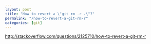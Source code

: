 ```yaml
---
layout: post
title: "How to revert a \"git rm -r .\"?"
permalink: "/how-to-revert-a-git-rm-r"
categories: [git]
---
```


<a href="http://stackoverflow.com/questions/2125710/how-to-revert-a-git-rm-r">http://stackoverflow.com/questions/2125710/how-to-revert-a-git-rm-r</a>
